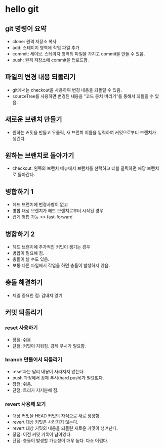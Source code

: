# hello git

## git 명령어 요약

- clone: 원격 저장소 복사
- add: 스테이지 영역에 작업 파일 추가
- commit: 세이브. 스테이지 영역의 파일을 가지고 commit을 만들 수 있음.
- push: 원격 저장소에 commit을 업로드함.

## 파일의 변경 내용 되돌리기

- git에서는 checkout을 사용하여 변경 내용을 되돌릴 수 있음.
- sourceTree를 사용하면 변경된 내용을 "코드 뭉치 버리기"를 통해서 되돌릴 수 있음.

## 새로운 브랜치 만들기

- 원하는 커밋을 만들고 우클릭, 새 브랜치 이름을 입력하여 커밋으로부터 브랜치가 생긴다.

## 원하는 브랜치로 돌아가기

- checkout: 왼쪽의 브랜치 메뉴에서 브랜치를 선택하고 더블 클릭하면 해당 브랜치로 돌아간다.

## 병합하기 1

- 헤드 브랜치에 변경사항이 없고
- 병합 대상 브랜치가 헤드 브랜치로부터 시작된 경우
- 쉽게 병합 가능 >> fast-forward

## 병합하기 2

- 헤드 브랜치에 추가적인 커밋이 생기는 경우
- 병합이 필요해 짐.
- 충돌이 날 수도 있음.
- 보통 다른 파일에서 작업을 하면 충돌이 발생하지 않음.

## 충돌 해결하기

- 제일 중요한 점: 겁내지 않기

## 커밋 되돌리기

### reset 사용하기

- 장점: 쉬움
- 단점: 커밋이 지워짐. 강제 푸시가 필요함.

### branch 만들어서 되돌리기

- reset과는 달리 내용이 사라지지 않는다.
- push 과정에서 강제 푸시(hard push)가 필요없다.
- 장점: 쉬움.
- 단점: 트리가 지저분해 짐.

### revert 사용해 보기

- 대상 커밋을 HEAD 커밋의 자식으로 새로 생성함.
- revert 대상 커밋은 사라지지 않는다.
- revert 대상 커밋의 내용을 되돌린 새로운 커밋이 생겨난다.
- 장점: 이전 커밋 기록이 남아있다.
- 단점: 충돌이 발생할 가능성이 매우 높다. 다소 어렵다.

